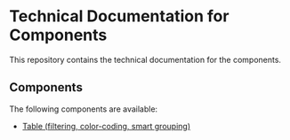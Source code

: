 # Technical Documentation for Components

This repository contains the technical documentation for the components.

## Components

The following components are available:

- [Table (filtering, color-coding, smart grouping)](https://github.com/YnP-ME/components-docs/tree/main/components/table.md)
